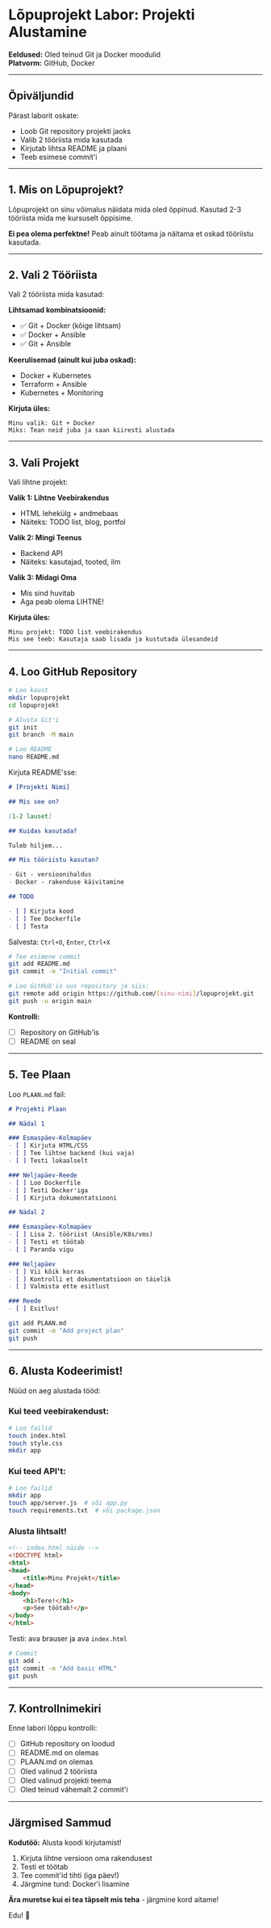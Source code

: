 # Lõpuprojekt Labor: Projekti Alustamine

**Eeldused:** Oled teinud Git ja Docker moodulid  
**Platvorm:** GitHub, Docker

---

## Õpivälјundid

Pärast laborit oskate:
- Loob Git repository projekti jaoks
- Valib 2 tööriista mida kasutada
- Kirjutab lihtsa README ja plaani
- Teeb esimese commit'i

---

## 1. Mis on Lõpuprojekt?

Lõpuprojekt on sinu võimalus näidata mida oled õppinud. Kasutad 2-3 tööriista mida me kursuselt õppisime.

**Ei pea olema perfektne!** Peab ainult töötama ja näitama et oskad tööriistu kasutada.

---

## 2. Vali 2 Tööriista

Vali 2 tööriista mida kasutad:

**Lihtsamad kombinatsioonid:**
- ✅ Git + Docker (kõige lihtsam)
- ✅ Docker + Ansible
- ✅ Git + Ansible

**Keerulisemad (ainult kui juba oskad):**
- Docker + Kubernetes
- Terraform + Ansible
- Kubernetes + Monitoring

**Kirjuta üles:**
```
Minu valik: Git + Docker
Miks: Tean neid juba ja saan kiiresti alustada
```

---

## 3. Vali Projekt

Vali lihtne projekt:

**Valik 1: Lihtne Veebirakendus**
- HTML lehekülg + andmebaas
- Näiteks: TODO list, blog, portfol

**Valik 2: Mingi Teenus**
- Backend API
- Näiteks: kasutajad, tooted, ilm

**Valik 3: Midagi Oma**
- Mis sind huvitab
- Aga peab olema LIHTNE!

**Kirjuta üles:**
```
Minu projekt: TODO list veebirakendus
Mis see teeb: Kasutaja saab lisada ja kustutada ülesandeid
```

---

## 4. Loo GitHub Repository

```bash
# Loo kaust
mkdir lopuprojekt
cd lopuprojekt

# Alusta Git'i
git init
git branch -M main

# Loo README
nano README.md
```

Kirjuta README'sse:

```markdown
# [Projekti Nimi]

## Mis see on?

[1-2 lauset]

## Kuidas kasutada?

Tuleb hiljem...

## Mis tööriistu kasutan?

- Git - versioonihaldus
- Docker - rakenduse käivitamine

## TODO

- [ ] Kirjuta kood
- [ ] Tee Dockerfile
- [ ] Testa
```

Salvesta: `Ctrl+O`, `Enter`, `Ctrl+X`

```bash
# Tee esimene commit
git add README.md
git commit -m "Initial commit"

# Loo GitHub'is uus repository ja siis:
git remote add origin https://github.com/[sinu-nimi]/lopuprojekt.git
git push -u origin main
```

**Kontrolli:**
- [ ] Repository on GitHub'is
- [ ] README on seal

---

## 5. Tee Plaan

Loo `PLAAN.md` fail:

```markdown
# Projekti Plaan

## Nädal 1

### Esmaspäev-Kolmapäev
- [ ] Kirjuta HTML/CSS
- [ ] Tee lihtne backend (kui vaja)
- [ ] Testi lokaalselt

### Neljapäev-Reede
- [ ] Loo Dockerfile
- [ ] Testi Docker'iga
- [ ] Kirjuta dokumentatsiooni

## Nädal 2

### Esmaspäev-Kolmapäev
- [ ] Lisa 2. tööriist (Ansible/K8s/vms)
- [ ] Testi et töötab
- [ ] Paranda vigu

### Neljapäev
- [ ] Vii kõik korras
- [ ] Kontrolli et dokumentatsioon on täielik
- [ ] Valmista ette esitlust

### Reede
- [ ] Esitlus!
```

```bash
git add PLAAN.md
git commit -m "Add project plan"
git push
```

---

## 6. Alusta Kodeerimist!

Nüüd on aeg alustada tööd:

### Kui teed veebirakendust:

```bash
# Loo failid
touch index.html
touch style.css
mkdir app
```

### Kui teed API't:

```bash
# Loo failid
mkdir app
touch app/server.js  # või app.py
touch requirements.txt  # või package.json
```

### Alusta lihtsalt!

```html
<!-- index.html näide -->
<!DOCTYPE html>
<html>
<head>
    <title>Minu Projekt</title>
</head>
<body>
    <h1>Tere!</h1>
    <p>See töötab!</p>
</body>
</html>
```

Testi: ava brauser ja ava `index.html`

```bash
# Commit
git add .
git commit -m "Add basic HTML"
git push
```

---

## 7. Kontrollnimekiri

Enne labori lõppu kontrolli:

- [ ] GitHub repository on loodud
- [ ] README.md on olemas
- [ ] PLAAN.md on olemas
- [ ] Oled valinud 2 tööriista
- [ ] Oled valinud projekti teema
- [ ] Oled teinud vähemalt 2 commit'i

---

## Järgmised Sammud

**Kodutöö:** Alusta koodi kirjutamist!

1. Kirjuta lihtne versioon oma rakendusest
2. Testi et töötab
3. Tee commit'id tihti (iga päev!)
4. Järgmine tund: Docker'i lisamine

**Ära muretse kui ei tea täpselt mis teha** - järgmine kord aitame!

Edu! 🚀